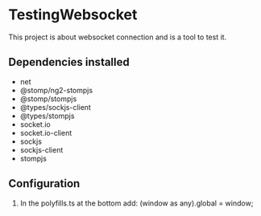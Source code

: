 # TestingWebsocket

This project is about websocket connection and is a tool to test it.

## Dependencies installed
* net
* @stomp/ng2-stompjs
* @stomp/stompjs
* @types/sockjs-client
* @types/stompjs
* socket.io
* socket.io-client
* sockjs
* sockjs-client
* stompjs

## Configuration
1. In the polyfills.ts at the bottom add:
    (window as any).global = window;